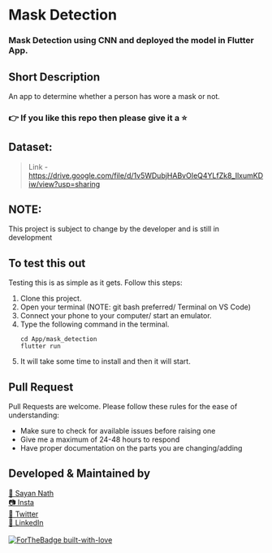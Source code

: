 # Mask Detection
### Mask Detection using CNN and deployed the model in Flutter App.

## Short Description
An app to determine whether a person has wore a mask or not.

### 👉 If you like this repo then please give it a ⭐️

## Dataset: 
> Link - https://drive.google.com/file/d/1v5WDubjHABvOIeQ4YLfZk8_IlxumKDiw/view?usp=sharing

## NOTE:
This project is subject to change by the developer and is still in development

## To test this out
Testing this is as simple as it gets. Follow this steps:
1. Clone this project.
2. Open your terminal (NOTE: git bash preferred/ Terminal on VS Code)
3. Connect your phone to your computer/ start an emulator.
4. Type the following command in the terminal. 
     ```
     cd App/mask_detection
     flutter run
     ```
5. It will take some time to install and then it will start.

## Pull Request

Pull Requests are welcome. Please follow these rules for the ease of understanding:
* Make sure to check for available issues before raising one
* Give me a maximum of 24-48 hours to respond
* Have proper documentation on the parts you are changing/adding


## Developed & Maintained by
[👨 Sayan Nath](https://sayan-nath.web.app/)<br>
[📷 Insta](https://www.instagram.com/sayannath235/)<br>
[🐤 Twitter](https://twitter.com/SayanNa20204009)<br>
[🧳 LinkedIn](https://www.linkedin.com/in/sayan-nath-15a989182/)
<br>
<br>
[![ForTheBadge built-with-love](http://ForTheBadge.com/images/badges/built-with-love.svg)](https://github.com/sayannath)
